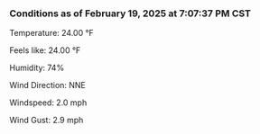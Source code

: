 ### Conditions as of February 19, 2025 at 7:07:37 PM CST 

Temperature: 24.00 &deg;F

Feels like: 24.00 &deg;F

Humidity: 74%

Wind Direction: NNE

Windspeed: 2.0 mph

Wind Gust: 2.9 mph


